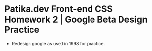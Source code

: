 # Patika.dev Front-end CSS Homework 2 | Google Beta Design Practice

- Redesign google as used in 1998 for practice.
